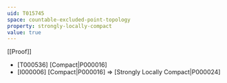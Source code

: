 ```yaml
---
uid: T015745
space: countable-excluded-point-topology
property: strongly-locally-compact
value: true
---
```

[[Proof]]

* [T000536] [Compact|P000016]
* [I000006] [Compact|P000016] => [Strongly Locally Compact|P000024]

